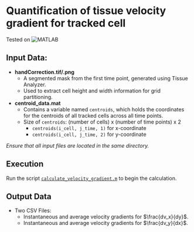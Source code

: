 # Quantification of tissue velocity gradient for tracked cell
Tested on ![MATLAB](https://img.shields.io/badge/MATLAB-R2020a-blue.svg)

## Input Data:
- **handCorrection.tif/.png**
  - A segmented mask from the first time point, generated using Tissue Analyzer.
  - Used to extract cell height and width information for grid partitioning.
- **centroid_data.mat**
  - Contains a variable named `centroids`, which holds the coordinates for the centroids of all tracked cells across all time points.
  - Size of `centroids`: (number of cells) x (number of time points) x 2
    - `centroids(i_cell, j_time, 1)` for x-coordinate
    - `centroids(i_cell, j_time, 2)` for y-coordinate

*Ensure that all input files are located in the same directory.*


## Execution
Run the script [`calculate_velocity_gradient.m`](src/calculate_velocity_gradient.m) to begin the calculation.


## Output Data
- Two CSV Files:
  - Instantaneous and average velocity gradients for $\frac{dv_x}{dy}$.
  - Instantaneous and average velocity gradients for $\frac{dv_y}{dx}$.
